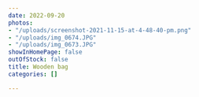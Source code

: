 ```yaml
---
date: 2022-09-20
photos:
- "/uploads/screenshot-2021-11-15-at-4-48-40-pm.png"
- "/uploads/img_0674.JPG"
- "/uploads/img_0673.JPG"
showInHomePage: false
outOfStock: false
title: Wooden bag
categories: []

---
```


